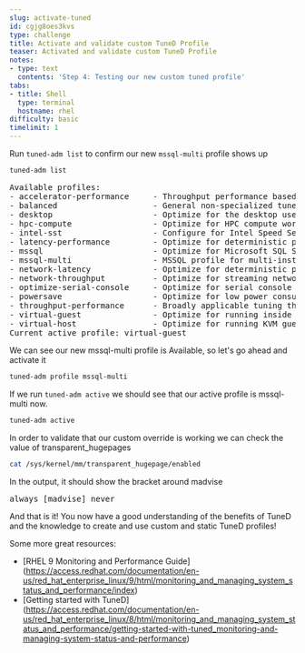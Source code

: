 ```yaml
---
slug: activate-tuned
id: cgjg8oes3kvs
type: challenge
title: Activate and validate custom TuneD Profile
teaser: Activated and validate custom TuneD Profile
notes:
- type: text
  contents: 'Step 4: Testing our new custom tuned profile'
tabs:
- title: Shell
  type: terminal
  hostname: rhel
difficulty: basic
timelimit: 1
---
```


Run `tuned-adm list` to confirm our new `mssql-multi` profile shows up


```bash
tuned-adm list
```
<pre>
Available profiles:
- accelerator-performance     - Throughput performance based tuning with disabled higher latency STOP states
- balanced                    - General non-specialized tuned profile
- desktop                     - Optimize for the desktop use-case
- hpc-compute                 - Optimize for HPC compute workloads
- intel-sst                   - Configure for Intel Speed Select Base Frequency
- latency-performance         - Optimize for deterministic performance at the cost of increased power consumption
- mssql                       - Optimize for Microsoft SQL Server
- mssql-multi                 - MSSQL profile for multi-instance
- network-latency             - Optimize for deterministic performance at the cost of increased power consumption, focused on low latency network performance
- network-throughput          - Optimize for streaming network throughput, generally only necessary on older CPUs or 40G+ networks
- optimize-serial-console     - Optimize for serial console use.
- powersave                   - Optimize for low power consumption
- throughput-performance      - Broadly applicable tuning that provides excellent performance across a variety of common server workloads
- virtual-guest               - Optimize for running inside a virtual guest
- virtual-host                - Optimize for running KVM guests
Current active profile: virtual-guest
</pre>

We can see our new mssql-multi profile is Available, so let's go ahead and activate it

```bash
tuned-adm profile mssql-multi
```

If we run `tuned-adm active` we should see that our active profile is mssql-multi now.

```bash
tuned-adm active
```

In order to validate that our custom override is working we can check the value of transparent_hugepages

```bash
cat /sys/kernel/mm/transparent_hugepage/enabled
```

In the output, it should show the bracket around madvise

<pre>
always [madvise] never
</pre>

And that is it!  You now have a good understanding of the benefits of TuneD and the knowledge to create and use custom and static TuneD profiles!

Some more great resources:
- [RHEL 9 Monitoring and Performance Guide] (https://access.redhat.com/documentation/en-us/red_hat_enterprise_linux/9/html/monitoring_and_managing_system_status_and_performance/index)
- [Getting started with TuneD] (https://access.redhat.com/documentation/en-us/red_hat_enterprise_linux/8/html/monitoring_and_managing_system_status_and_performance/getting-started-with-tuned_monitoring-and-managing-system-status-and-performance)

